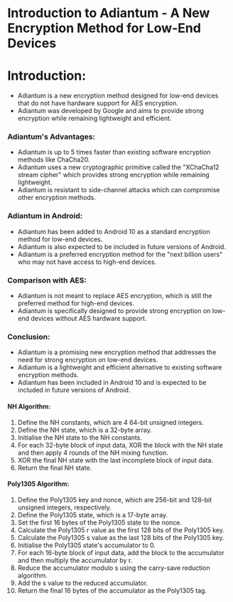 # Introduction to Adiantum - A New Encryption Method for Low-End Devices

# Introduction:
- Adiantum is a new encryption method designed for low-end devices that do not have hardware support for AES encryption.
- Adiantum was developed by Google and aims to provide strong encryption while remaining lightweight and efficient.

### Adiantum's Advantages:
- Adiantum is up to 5 times faster than existing software encryption methods like ChaCha20.
- Adiantum uses a new cryptographic primitive called the "XChaCha12 stream cipher" which provides strong encryption while remaining lightweight.
- Adiantum is resistant to side-channel attacks which can compromise other encryption methods.

### Adiantum in Android:
- Adiantum has been added to Android 10 as a standard encryption method for low-end devices.
- Adiantum is also expected to be included in future versions of Android.
- Adiantum is a preferred encryption method for the "next billion users" who may not have access to high-end devices.

### Comparison with AES:
- Adiantum is not meant to replace AES encryption, which is still the preferred method for high-end devices.
- Adiantum is specifically designed to provide strong encryption on low-end devices without AES hardware support.

### Conclusion:
- Adiantum is a promising new encryption method that addresses the need for strong encryption on low-end devices.
- Adiantum is a lightweight and efficient alternative to existing software encryption methods.
- Adiantum has been included in Android 10 and is expected to be included in future versions of Android.

#### NH Algorithm:

1. Define the NH constants, which are 4 64-bit unsigned integers.
2. Define the NH state, which is a 32-byte array.
3. Initialise the NH state to the NH constants.
4. For each 32-byte block of input data, XOR the block with the NH state and then apply 4 rounds of the NH mixing function.
5. XOR the final NH state with the last incomplete block of input data.
6. Return the final NH state.

#### Poly1305 Algorithm:

1. Define the Poly1305 key and nonce, which are 256-bit and 128-bit unsigned integers, respectively.
2. Define the Poly1305 state, which is a 17-byte array.
3. Set the first 16 bytes of the Poly1305 state to the nonce.
4. Calculate the Poly1305 r value as the first 128 bits of the Poly1305 key.
5. Calculate the Poly1305 s value as the last 128 bits of the Poly1305 key.
6. Initialise the Poly1305 state's accumulator to 0.
7. For each 16-byte block of input data, add the block to the accumulator and then multiply the accumulator by r.
8. Reduce the accumulator modulo s using the carry-save reduction algorithm.
9. Add the s value to the reduced accumulator.
10. Return the final 16 bytes of the accumulator as the Poly1305 tag.
